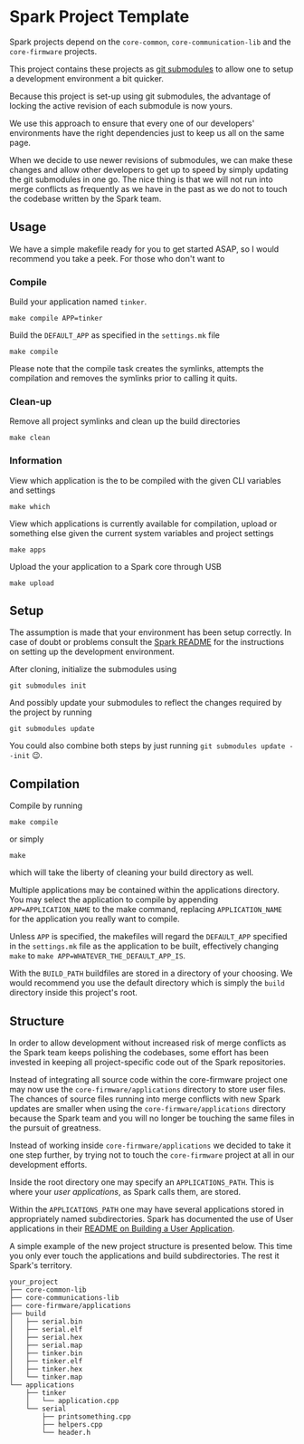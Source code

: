 # Spark Project Template
Spark projects depend on the ```core-common```, ```core-communication-lib``` 
and the ```core-firmware``` projects.

This project contains these projects as 
[git submodules](http://git-scm.com/docs/git-submodule) to allow one to setup
a development environment a bit quicker.

Because this project is set-up using git submodules, the advantage of locking 
the active revision of each submodule is now yours.

We use this approach to ensure that every one of our developers' environments 
have the right dependencies just to keep us all on the same page.

When we decide to use newer revisions of submodules, we can make these changes
and allow other developers to get up to speed by simply updating the git 
submodules in one go. The nice thing is that we will not run into merge 
conflicts as frequently as we have in the past as we do not to touch the 
codebase written by the Spark team.

## Usage
We have a simple makefile ready for you to get started ASAP, so I would 
recommend you take a peek. For those who don't want to

### Compile
Build your application named ```tinker```.

    make compile APP=tinker

Build the ```DEFAULT_APP``` as specified in the ```settings.mk``` file

    make compile

Please note that the compile task creates the symlinks, attempts the 
compilation and removes the symlinks prior to calling it quits.

### Clean-up
Remove all project symlinks and clean up the build directories

    make clean

### Information
View which application is the to be compiled with the given CLI variables and
settings

    make which

View which applications is currently available for compilation, upload or
something else given the current system variables and project settings

    make apps

Upload the your application to a Spark core through USB

    make upload

## Setup
The assumption is made that your environment has been setup correctly. In case
of doubt or problems consult the [Spark README](https://github.com/spark/core-firmware/blob/master/README.md)
for the instructions on setting up the development environment.

After cloning, initialize the submodules using

    git submodules init

And possibly update your submodules to reflect the changes required by the
project by running

    git submodules update

You could also combine both steps by just running 
```git submodules update --init``` :wink:.

## Compilation
Compile by running 

    make compile
    
or simply 

    make

which will take the liberty of cleaning your build directory as well.

Multiple applications may be contained within the applications directory. You 
may select the application to compile by appending ```APP=APPLICATION_NAME``` 
to the make command, replacing ```APPLICATION_NAME``` for the application you 
really want to compile.

Unless ```APP``` is specified, the makefiles will regard the ```DEFAULT_APP``` 
specified in the ```settings.mk``` file as the application to be built,
effectively changing ```make``` to ```make APP=WHATEVER_THE_DEFAULT_APP_IS```.

With the ```BUILD_PATH``` buildfiles are stored in a directory of your 
choosing. We would recommend you use the default directory which is simply the
```build``` directory inside this project's root.

## Structure
In order to allow development without increased risk of merge conflicts as the
Spark team keeps polishing the codebases, some effort has been invested in 
keeping all project-specific code out of the Spark repositories.

Instead of integrating all source code within the core-firmware project one may
now use the ```core-firmware/applications``` directory to store user files.
The chances of source files running into merge conflicts with new Spark updates
are smaller when using the ```core-firmware/applications``` directory because 
the Spark team and you will no longer be touching the same files in the 
pursuit of greatness.

Instead of working inside ```core-firmware/applications``` we decided to take
it one step further, by trying not to touch the ```core-firmware``` project at
all in our development efforts.

Inside the root directory one may specify an ```APPLICATIONS_PATH```. This is
where your _user applications_, as Spark calls them, are stored.

Within the ```APPLICATIONS_PATH``` one may have several applications stored in
appropriately named subdirectories. Spark has documented the use of User 
applications in their [README on Building a User Application](https://github.com/spark/core-firmware/blob/master/build/readme.md#building-a-user-application).

A simple example of the new project structure is presented below. This time you
only ever touch the applications and build subdirectories. The rest it Spark's
territory.

    your_project
    ├── core-common-lib
    ├── core-communications-lib
    ├── core-firmware/applications
    ├── build
    │   ├── serial.bin
    │   ├── serial.elf
    │   ├── serial.hex
    │   ├── serial.map
    │   ├── tinker.bin
    │   ├── tinker.elf
    │   ├── tinker.hex
    │   └── tinker.map
    └── applications
        ├── tinker
        │   └── application.cpp
        └── serial
            ├── printsomething.cpp
            ├── helpers.cpp
            └── header.h
